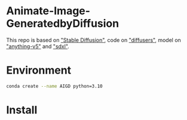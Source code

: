# Animate-Image-GeneratedbyDiffusion

This repo is based on ["Stable Diffusion"](https://arxiv.org/abs/2112.10752), 
code on ["diffusers"](https://github.com/huggingface/diffusers), 
model on ["anything-v5"](https://huggingface.co/stablediffusionapi/anything-v5) and 
["sdxl"](https://huggingface.co/stabilityai/stable-diffusion-xl-base-1.0).

# Environment
```bash
conda create --name AIGD python=3.10
```

# Install
